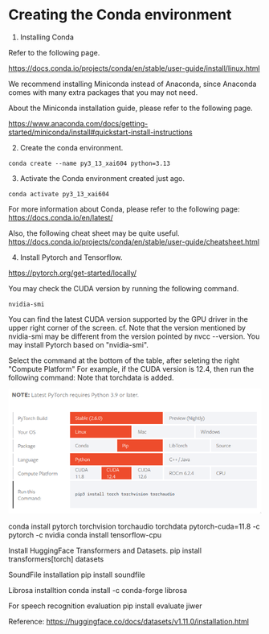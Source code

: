 # Creating the Conda environment
1. Installing Conda
   
Refer to the following page.

https://docs.conda.io/projects/conda/en/stable/user-guide/install/linux.html

We recommend installing Miniconda instead of Anaconda, since Anaconda comes with many extra packages that you may not need.

About the Miniconda installation guide, please refer to the following page.

https://www.anaconda.com/docs/getting-started/miniconda/install#quickstart-install-instructions


2. Create the conda environment. 

```
conda create --name py3_13_xai604 python=3.13
```

3. Activate the Conda environment created just ago.

```
conda activate py3_13_xai604
```

For more information about Conda, please refer to the following page:
https://docs.conda.io/en/latest/


Also, the following cheat sheet may be quite useful.
https://docs.conda.io/projects/conda/en/stable/user-guide/cheatsheet.html


4. Install Pytorch and Tensorflow.

https://pytorch.org/get-started/locally/ 

You may check the CUDA version by running the following command.
```
nvidia-smi
```
You can find the latest CUDA version supported by the GPU driver in the upper right corner of the screen.
cf. Note that the version mentioned by nvidia-smi may be different from the version pointed by nvcc --version. You may install Pytorch based on "nvidia-smi".

Select the command at the bottom of the table, after seleting the right "Compute Platform" For example, if the CUDA version is 12.4, then run the following command: Note that torchdata is added.


<img src="./pytorch_install.png" title="Github_Logo"></img>

conda install pytorch torchvision torchaudio torchdata pytorch-cuda=11.8 -c pytorch -c nvidia
conda install tensorflow-cpu

Install HuggingFace Transformers and Datasets.
pip install transformers[torch] datasets

SoundFile installation
pip install soundfile

Librosa installtion
conda install -c conda-forge librosa

For speech recognition evaluation
pip install evaluate jiwer

Reference: https://huggingface.co/docs/datasets/v1.11.0/installation.html
